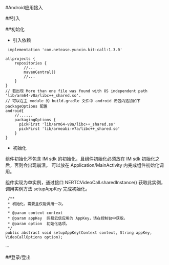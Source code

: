 #Android应用接入

##引入


##初始化
* 引入依赖

``` implementation 'com.netease.yunxin.kit:call:1.3.0'```

```
allprojects {
    repositories {
        //...
        mavenCentral()
        //...
    }
}
// 若出现 More than one file was found with OS independent path 'lib/arm64-v8a/libc++_shared.so'.
// 可以在主 module 的 build.gradle 文件中 android 闭包内追加如下 packageOptions 配置
android{
  	//......
    packagingOptions {
      pickFirst 'lib/arm64-v8a/libc++_shared.so'
      pickFirst 'lib/armeabi-v7a/libc++_shared.so'
  	}
}

```
* 初始化

组件初始化不包含 IM sdk 的初始化，且组件初始化必须放在 IM sdk 初始化之后，否则会出现崩溃。 可以放在 Application/MainActivity 内完成组件初始化调用。

组件实现为单实例，通过接口 NERTCVideoCall.sharedInstance() 获取此实例，调用实例方法 setupAppKey 完成初始化。

	 /**
     * 初始化，需要且仅能调用一次。
     *
     * @param context context
     * @param appKey  网易云信应用的 AppKey，请在控制台中获取。
     * @param option  初始化选项。
     */
    public abstract void setupAppKey(Context context, String appKey, VideoCallOptions option);
···

##登录/登出